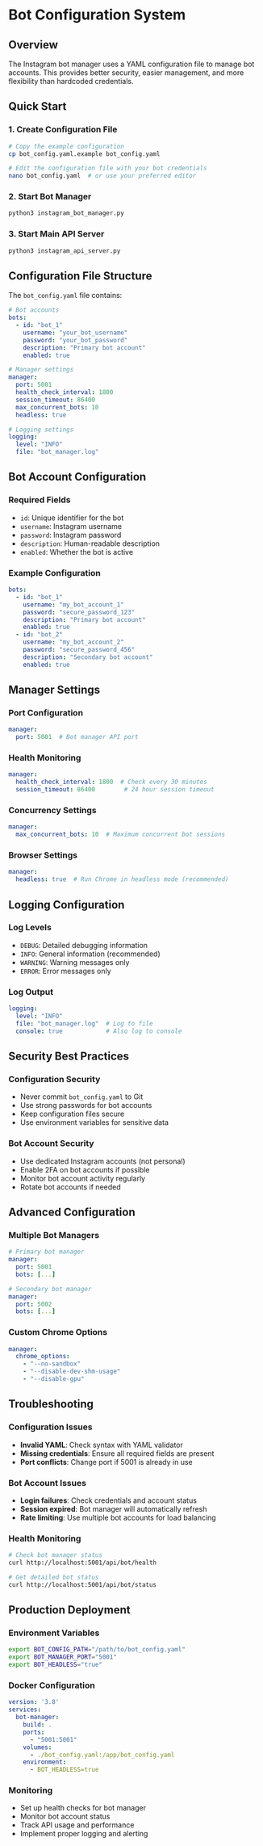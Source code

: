 # Bot Configuration System

## Overview

The Instagram bot manager uses a YAML configuration file to manage bot accounts. This provides better security, easier management, and more flexibility than hardcoded credentials.

## Quick Start

### 1. Create Configuration File

```bash
# Copy the example configuration
cp bot_config.yaml.example bot_config.yaml

# Edit the configuration file with your bot credentials
nano bot_config.yaml  # or use your preferred editor
```

### 2. Start Bot Manager

```bash
python3 instagram_bot_manager.py
```

### 3. Start Main API Server

```bash
python3 instagram_api_server.py
```

## Configuration File Structure

The `bot_config.yaml` file contains:

```yaml
# Bot accounts
bots:
  - id: "bot_1"
    username: "your_bot_username"
    password: "your_bot_password"
    description: "Primary bot account"
    enabled: true

# Manager settings
manager:
  port: 5001
  health_check_interval: 1800
  session_timeout: 86400
  max_concurrent_bots: 10
  headless: true

# Logging settings
logging:
  level: "INFO"
  file: "bot_manager.log"
```

## Bot Account Configuration

### **Required Fields**
- `id`: Unique identifier for the bot
- `username`: Instagram username
- `password`: Instagram password
- `description`: Human-readable description
- `enabled`: Whether the bot is active

### **Example Configuration**
```yaml
bots:
  - id: "bot_1"
    username: "my_bot_account_1"
    password: "secure_password_123"
    description: "Primary bot account"
    enabled: true
  - id: "bot_2"
    username: "my_bot_account_2"
    password: "secure_password_456"
    description: "Secondary bot account"
    enabled: true
```

## Manager Settings

### **Port Configuration**
```yaml
manager:
  port: 5001  # Bot manager API port
```

### **Health Monitoring**
```yaml
manager:
  health_check_interval: 1800  # Check every 30 minutes
  session_timeout: 86400        # 24 hour session timeout
```

### **Concurrency Settings**
```yaml
manager:
  max_concurrent_bots: 10  # Maximum concurrent bot sessions
```

### **Browser Settings**
```yaml
manager:
  headless: true  # Run Chrome in headless mode (recommended)
```

## Logging Configuration

### **Log Levels**
- `DEBUG`: Detailed debugging information
- `INFO`: General information (recommended)
- `WARNING`: Warning messages only
- `ERROR`: Error messages only

### **Log Output**
```yaml
logging:
  level: "INFO"
  file: "bot_manager.log"  # Log to file
  console: true            # Also log to console
```

## Security Best Practices

### **Configuration Security**
- Never commit `bot_config.yaml` to Git
- Use strong passwords for bot accounts
- Keep configuration files secure
- Use environment variables for sensitive data

### **Bot Account Security**
- Use dedicated Instagram accounts (not personal)
- Enable 2FA on bot accounts if possible
- Monitor bot account activity regularly
- Rotate bot accounts if needed

## Advanced Configuration

### **Multiple Bot Managers**
```yaml
# Primary bot manager
manager:
  port: 5001
  bots: [...]

# Secondary bot manager
manager:
  port: 5002
  bots: [...]
```

### **Custom Chrome Options**
```yaml
manager:
  chrome_options:
    - "--no-sandbox"
    - "--disable-dev-shm-usage"
    - "--disable-gpu"
```

## Troubleshooting

### **Configuration Issues**
- **Invalid YAML**: Check syntax with YAML validator
- **Missing credentials**: Ensure all required fields are present
- **Port conflicts**: Change port if 5001 is already in use

### **Bot Account Issues**
- **Login failures**: Check credentials and account status
- **Session expired**: Bot manager will automatically refresh
- **Rate limiting**: Use multiple bot accounts for load balancing

### **Health Monitoring**
```bash
# Check bot manager status
curl http://localhost:5001/api/bot/health

# Get detailed bot status
curl http://localhost:5001/api/bot/status
```

## Production Deployment

### **Environment Variables**
```bash
export BOT_CONFIG_PATH="/path/to/bot_config.yaml"
export BOT_MANAGER_PORT="5001"
export BOT_HEADLESS="true"
```

### **Docker Configuration**
```yaml
version: '3.8'
services:
  bot-manager:
    build: .
    ports:
      - "5001:5001"
    volumes:
      - ./bot_config.yaml:/app/bot_config.yaml
    environment:
      - BOT_HEADLESS=true
```

### **Monitoring**
- Set up health checks for bot manager
- Monitor bot account status
- Track API usage and performance
- Implement proper logging and alerting